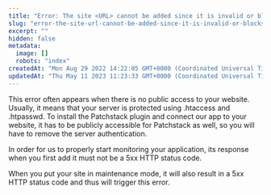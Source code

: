 ```yaml
---
title: "Error: The site <URL> cannot be added since it is invalid or blocks Patchstack from accessing the site."
slug: "error-the-site-url-cannot-be-added-since-it-is-invalid-or-blocks-patchstack-from-accessing-the-site"
excerpt: ""
hidden: false
metadata: 
  image: []
  robots: "index"
createdAt: "Mon Aug 29 2022 14:22:05 GMT+0000 (Coordinated Universal Time)"
updatedAt: "Thu May 11 2023 11:23:33 GMT+0000 (Coordinated Universal Time)"
---
```

This error often appears when there is no public access to your website. Usually, it means that your server is protected using .htaccess and .htpasswd. To install the Patchstack plugin and connect our app to your website, it has to be publicly accessible for Patchstack as well, so you will have to remove the server authentication.

In order for us to properly start monitoring your application, its response when you first add it must not be a 5xx HTTP status code.

When you put your site in maintenance mode, it will also result in a 5xx HTTP status code and thus will trigger this error.
